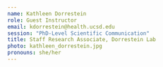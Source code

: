 ```yaml
---
name: Kathleen Dorrestein
role: Guest Instructor
email: kdorrestein@health.ucsd.edu
session: "PhD-Level Scientific Communication"
title: Staff Research Associate, Dorrestein Lab
photo: kathleen_dorrestein.jpg
pronouns: she/her
---
```



